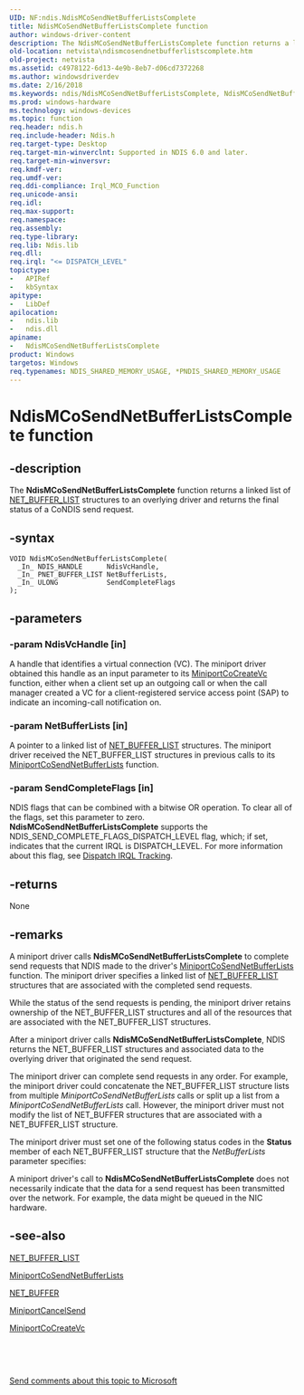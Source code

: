```yaml
---
UID: NF:ndis.NdisMCoSendNetBufferListsComplete
title: NdisMCoSendNetBufferListsComplete function
author: windows-driver-content
description: The NdisMCoSendNetBufferListsComplete function returns a linked list of NET_BUFFER_LIST structures to an overlying driver and returns the final status of a CoNDIS send request.
old-location: netvista\ndismcosendnetbufferlistscomplete.htm
old-project: netvista
ms.assetid: c4978122-6d13-4e9b-8eb7-d06cd7372268
ms.author: windowsdriverdev
ms.date: 2/16/2018
ms.keywords: ndis/NdisMCoSendNetBufferListsComplete, NdisMCoSendNetBufferListsComplete, netvista.ndismcosendnetbufferlistscomplete, NdisMCoSendNetBufferListsComplete function [Network Drivers Starting with Windows Vista], condis_sendrcv_ref_49470611-47cb-4778-8723-4acc2ebbfb81.xml
ms.prod: windows-hardware
ms.technology: windows-devices
ms.topic: function
req.header: ndis.h
req.include-header: Ndis.h
req.target-type: Desktop
req.target-min-winverclnt: Supported in NDIS 6.0 and later.
req.target-min-winversvr: 
req.kmdf-ver: 
req.umdf-ver: 
req.ddi-compliance: Irql_MCO_Function
req.unicode-ansi: 
req.idl: 
req.max-support: 
req.namespace: 
req.assembly: 
req.type-library: 
req.lib: Ndis.lib
req.dll: 
req.irql: "<= DISPATCH_LEVEL"
topictype:
-	APIRef
-	kbSyntax
apitype:
-	LibDef
apilocation:
-	ndis.lib
-	ndis.dll
apiname:
-	NdisMCoSendNetBufferListsComplete
product: Windows
targetos: Windows
req.typenames: NDIS_SHARED_MEMORY_USAGE, *PNDIS_SHARED_MEMORY_USAGE
---
```


# NdisMCoSendNetBufferListsComplete function


## -description


The 
  <b>NdisMCoSendNetBufferListsComplete</b> function returns a linked list of 
  <a href="..\ndis\ns-ndis-_net_buffer_list.md">NET_BUFFER_LIST</a> structures to an overlying
  driver and returns the final status of a CoNDIS send request.


## -syntax


````
VOID NdisMCoSendNetBufferListsComplete(
  _In_ NDIS_HANDLE      NdisVcHandle,
  _In_ PNET_BUFFER_LIST NetBufferLists,
  _In_ ULONG            SendCompleteFlags
);
````


## -parameters




### -param NdisVcHandle [in]

A handle that identifies a virtual connection (VC). The miniport driver obtained this handle as an
     input parameter to its 
     <a href="..\ndis\nc-ndis-miniport_co_create_vc.md">MiniportCoCreateVc</a> function, either
     when a client set up an outgoing call or when the call manager created a VC for a client-registered
     service access point (SAP) to indicate an incoming-call notification on.


### -param NetBufferLists [in]

A pointer to a linked list of 
     <a href="..\ndis\ns-ndis-_net_buffer_list.md">NET_BUFFER_LIST</a> structures. The miniport
     driver received the NET_BUFFER_LIST structures in previous calls to its 
     <a href="..\ndis\nc-ndis-miniport_co_send_net_buffer_lists.md">
     MiniportCoSendNetBufferLists</a> function.


### -param SendCompleteFlags [in]

NDIS flags that can be combined with a bitwise OR operation. To clear all of the flags, set this
     parameter to zero. 
     <b>NdisMCoSendNetBufferListsComplete</b> supports the NDIS_SEND_COMPLETE_FLAGS_DISPATCH_LEVEL flag,
     which; if set, indicates that the current IRQL is DISPATCH_LEVEL. For more information about this flag,
     see 
     <a href="https://msdn.microsoft.com/ac559f4f-0138-4b9a-8f1b-44a2973fd6a1">Dispatch IRQL Tracking</a>.


## -returns



None




## -remarks



A miniport driver calls 
    <b>NdisMCoSendNetBufferListsComplete</b> to complete send requests that NDIS made to the driver's 
    <a href="..\ndis\nc-ndis-miniport_co_send_net_buffer_lists.md">
    MiniportCoSendNetBufferLists</a> function. The miniport driver specifies a linked list of 
    <a href="..\ndis\ns-ndis-_net_buffer_list.md">NET_BUFFER_LIST</a> structures that are
    associated with the completed send requests.

While the status of the send requests is pending, the miniport driver retains ownership of the
    NET_BUFFER_LIST structures and all of the resources that are associated with the NET_BUFFER_LIST
    structures.

After a miniport driver calls 
    <b>NdisMCoSendNetBufferListsComplete</b>, NDIS returns the NET_BUFFER_LIST structures and associated data
    to the overlying driver that originated the send request.

The miniport driver can complete send requests in any order. For example, the miniport driver could
    concatenate the NET_BUFFER_LIST structure lists from multiple 
    <i>MiniportCoSendNetBufferLists</i> calls or split up a list from a 
    <i>MiniportCoSendNetBufferLists</i> call. However, the miniport driver must not modify the list of
    NET_BUFFER structures that are associated with a NET_BUFFER_LIST structure.

The miniport driver must set one of the following status codes in the 
    <b>Status</b> member of each NET_BUFFER_LIST structure that the 
    <i>NetBufferLists</i> parameter specifies:



A miniport driver's call to 
    <b>NdisMCoSendNetBufferListsComplete</b> does not necessarily indicate that the data for a send request
    has been transmitted over the network. For example, the data might be queued in the NIC hardware.




## -see-also

<a href="..\ndis\ns-ndis-_net_buffer_list.md">NET_BUFFER_LIST</a>



<a href="..\ndis\nc-ndis-miniport_co_send_net_buffer_lists.md">
   MiniportCoSendNetBufferLists</a>



<a href="..\ndis\ns-ndis-_net_buffer.md">NET_BUFFER</a>



<a href="..\ndis\nc-ndis-miniport_cancel_send.md">MiniportCancelSend</a>



<a href="..\ndis\nc-ndis-miniport_co_create_vc.md">MiniportCoCreateVc</a>



 

 

<a href="mailto:wsddocfb@microsoft.com?subject=Documentation%20feedback [netvista\netvista]:%20NdisMCoSendNetBufferListsComplete function%20 RELEASE:%20(2/16/2018)&amp;body=%0A%0APRIVACY STATEMENT%0A%0AWe use your feedback to improve the documentation. We don't use your email address for any other purpose, and we'll remove your email address from our system after the issue that you're reporting is fixed. While we're working to fix this issue, we might send you an email message to ask for more info. Later, we might also send you an email message to let you know that we've addressed your feedback.%0A%0AFor more info about Microsoft's privacy policy, see http://privacy.microsoft.com/en-us/default.aspx." title="Send comments about this topic to Microsoft">Send comments about this topic to Microsoft</a>

